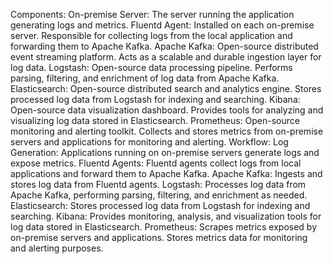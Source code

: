 Components:
On-premise Server:
The server running the application generating logs and metrics.
Fluentd Agent:
Installed on each on-premise server.
Responsible for collecting logs from the local application and forwarding them to Apache Kafka.
Apache Kafka:
Open-source distributed event streaming platform.
Acts as a scalable and durable ingestion layer for log data.
Logstash:
Open-source data processing pipeline.
Performs parsing, filtering, and enrichment of log data from Apache Kafka.
Elasticsearch:
Open-source distributed search and analytics engine.
Stores processed log data from Logstash for indexing and searching.
Kibana:
Open-source data visualization dashboard.
Provides tools for analyzing and visualizing log data stored in Elasticsearch.
Prometheus:
Open-source monitoring and alerting toolkit.
Collects and stores metrics from on-premise servers and applications for monitoring and alerting.
Workflow:
Log Generation:
Applications running on on-premise servers generate logs and expose metrics.
Fluentd Agents:
Fluentd agents collect logs from local applications and forward them to Apache Kafka.
Apache Kafka:
Ingests and stores log data from Fluentd agents.
Logstash:
Processes log data from Apache Kafka, performing parsing, filtering, and enrichment as needed.
Elasticsearch:
Stores processed log data from Logstash for indexing and searching.
Kibana:
Provides monitoring, analysis, and visualization tools for log data stored in Elasticsearch.
Prometheus:
Scrapes metrics exposed by on-premise servers and applications.
Stores metrics data for monitoring and alerting purposes.
